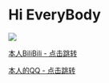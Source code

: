 <h1> Hi EveryBody</h1>

![](https://github-readme-stats.vercel.app/api?username=lyzzs10)


<a href="https://b23.tv/tVyftHq" >本人BiliBili - 点击跳转</a>


<a href="https://qm.qq.com/q/G3hMCCyDaE">本人的QQ - 点击跳转</a>
